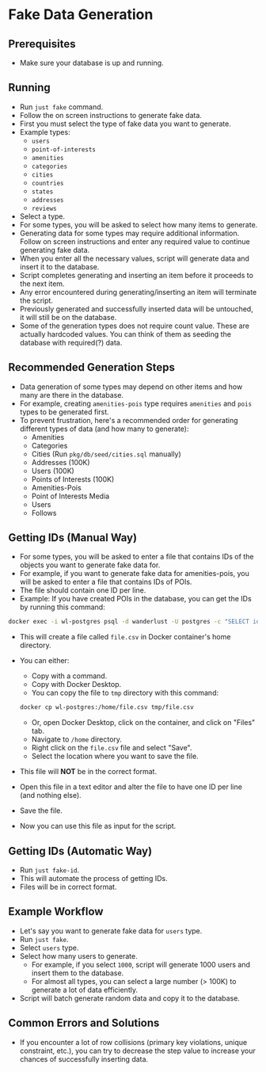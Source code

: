 # Fake Data Generation

## Prerequisites

- Make sure your database is up and running.

## Running

- Run `just fake` command.
- Follow the on screen instructions to generate fake data.
- First you must select the type of fake data you want to generate.
- Example types:
  - `users`
  - `point-of-interests`
  - `amenities`
  - `categories`
  - `cities`
  - `countries`
  - `states`
  - `addresses`
  - `reviews`
- Select a type.
- For some types, you will be asked to select how many items to generate.
- Generating data for some types may require additional information. Follow on screen instructions and enter any required value to continue generating fake data.
- When you enter all the necessary values, script will generate data and insert it to the database.
- Script completes generating and inserting an item before it proceeds to the next item.
- Any error encountered during generating/inserting an item will terminate the script.
- Previously generated and successfully inserted data will be untouched, it will still be on the database.
- Some of the generation types does not require count value. These are actually hardcoded values. You can think of them as seeding the database with required(?) data.

## Recommended Generation Steps

- Data generation of some types may depend on other items and how many are there in the database.
- For example, creating `amenities-pois` type requires `amenities` and `pois` types to be generated first.
- To prevent frustration, here's a recommended order for generating different types of data (and how many to generate):
  - Amenities
  - Categories
  - Cities (Run `pkg/db/seed/cities.sql` manually)
  - Addresses (100K)
  - Users (100K)
  - Points of Interests (100K)
  - Amenities-Pois
  - Point of Interests Media
  - Users
  - Follows

## Getting IDs (Manual Way)

- For some types, you will be asked to enter a file that contains IDs of the objects you want to generate fake data for.
- For example, if you want to generate fake data for amenities-pois, you will be asked to enter a file that contains IDs of POIs.
- The file should contain one ID per line.
- Example: If you have created POIs in the database, you can get the IDs by running this command:

```bash
docker exec -i wl-postgres psql -d wanderlust -U postgres -c "SELECT id FROM pois" --csv -o /home/file.csv
```

- This will create a file called `file.csv` in Docker container's home directory.
- You can either:

  - Copy with a command.
  - Copy with Docker Desktop.
  - You can copy the file to `tmp` directory with this command:

  ```bash
  docker cp wl-postgres:/home/file.csv tmp/file.csv
  ```

  - Or, open Docker Desktop, click on the container, and click on "Files" tab.
  - Navigate to `/home` directory.
  - Right click on the `file.csv` file and select "Save".
  - Select the location where you want to save the file.

- This file will **NOT** be in the correct format.
- Open this file in a text editor and alter the file to have one ID per line (and nothing else).
- Save the file.
- Now you can use this file as input for the script.

## Getting IDs (Automatic Way)

- Run `just fake-id`.
- This will automate the process of getting IDs.
- Files will be in correct format.

## Example Workflow

- Let's say you want to generate fake data for `users` type.
- Run `just fake`.
- Select `users` type.
- Select how many users to generate.
  - For example, if you select `1000`, script will generate 1000 users and insert them to the database.
  - For almost all types, you can select a large number (> 100K) to generate a lot of data efficiently.
- Script will batch generate random data and copy it to the database.

## Common Errors and Solutions

- If you encounter a lot of row collisions (primary key violations, unique constraint, etc.), you can try to decrease the step value to increase your chances of successfully inserting data.
